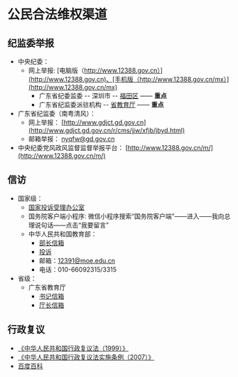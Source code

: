 # 公民合法维权渠道

## 纪监委举报

- 中央纪委：
    - 网上举报: [电脑版（http://www.12388.gov.cn）](http://www.12388.gov.cn)、[手机版（http://www.12388.gov.cn/mx）](http://www.12388.gov.cn/mx) 
        - 广东省纪委监委 -- 深圳市 -- [福田区](https://guangdong.12388.gov.cn/shenzhenshi/futianqu/) —— **重点**
        - 广东省纪监委派驻机构 -- [省教育厅](https://guangdong.12388.gov.cn/pzjg/sjyu/) —— **重点**
- 广东省纪监委（南粤清风）：
    - 网上举报： [http://www.gdjct.gd.gov.cn](http://www.gdjct.gd.gov.cn/r/cms/jjw/xfjb/jbyd.html)
    - 邮箱举报： <a href="mailto:nyqfw@gd.gov.cn">nyqfw@gd.gov.cn</a>
- 中央纪委党风政风监督监督举报平台： [http://www.12388.gov.cn/m/](http://www.12388.gov.cn/m/)

## 信访

- 国家级：
    - [国家投诉受理办公室](http://wsxf.gjxfj.gov.cn/zfp/webroot_app/login.html?from=groupmessage&isappinstalled=0)
    - 国务院客户端小程序: 微信小程序搜索“国务院客户端”——进入——我向总理说句话——点击“我要留言”
    - 中华人民共和国教育部：
        - [部长信箱](http://www.moe.gov.cn/jyb_hygq/hygq_bzxx/bzxx_wyly/)
        - [投诉](http://www.moe.gov.cn/jyb_hygq/hygq_tsjb/201505/t20150520_184529.html)
        - 邮箱：<a href="mailto:12391@moe.edu.cn">12391@moe.edu.cn</a>
        - 电话：010-66092315/3315
- 省级：
    - 广东省教育厅
        - [书记信箱](https://xf.gdedu.gov.cn/web/regist_main2.jsp?actType=addVisit&subtype=shuji)
        - [厅长信箱](https://xf.gdedu.gov.cn/web/regist_main2.jsp?actType=addVisit&subtype=tingzhang)

## 行政复议

- [《中华人民共和国行政复议法（1999）》](http://www.gov.cn/banshi/2005-08/21/content_25100.htm)
- [《中华人民共和国行政复议法实施条例（2007）》](http://www.gov.cn/flfg/2007-06/08/content_641926.htm)
- [百度百科](https://baike.baidu.com/item/中华人民共和国行政复议法/656119)